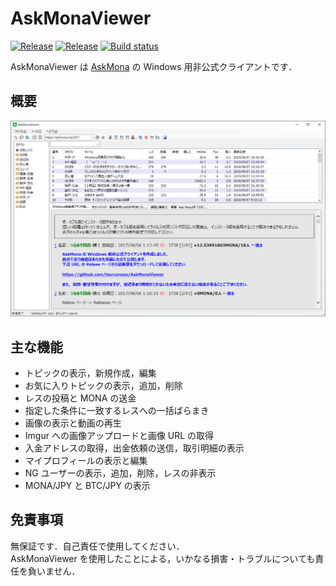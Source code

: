 # AskMonaViewer

[![Release](https://img.shields.io/github/release/tsurumeso/AskMonaViewer.svg)](https://github.com/tsurumeso/AskMonaViewer/releases/latest)
[![Release](https://img.shields.io/github/downloads/tsurumeso/AskMonaViewer/total.svg)](https://github.com/tsurumeso/AskMonaViewer/releases)
[![Build status](https://ci.appveyor.com/api/projects/status/xtrck82qpxsm0vnr/branch/master?svg=true)](https://ci.appveyor.com/project/tsurumeso/askmonaviewer/branch/master)

AskMonaViewer は [AskMona](http://askmona.org/) の Windows 用非公式クライアントです．

## 概要

![](https://raw.githubusercontent.com/tsurumeso/AskMonaViewer/images/images/summary.png)

## 主な機能

- トピックの表示，新規作成，編集
- お気に入りトピックの表示，追加，削除
- レスの投稿と MONA の送金
- 指定した条件に一致するレスへの一括ばらまき
- 画像の表示と動画の再生
- Imgur への画像アップロードと画像 URL の取得
- 入金アドレスの取得，出金依頼の送信，取引明細の表示
- マイプロフィールの表示と編集
- NG ユーザーの表示，追加，削除，レスの非表示
- MONA/JPY と BTC/JPY の表示

## 免責事項

無保証です．自己責任で使用してください．\
AskMonaViewer を使用したことによる，いかなる損害・トラブルについても責任を負いません．
